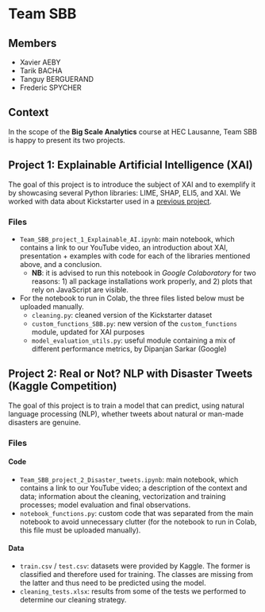 # Team SBB

## Members
* Xavier AEBY
* Tarik BACHA
* Tanguy BERGUERAND
* Frederic SPYCHER

## Context

In the scope of the **Big Scale Analytics** course at HEC Lausanne, Team SBB is happy to present its two projects.

## Project 1: Explainable Artificial Intelligence (XAI)

The goal of this project is to introduce the subject of XAI and to exemplify it by showcasing several Python libraries: LIME, SHAP, ELI5, and XAI. We worked with data about Kickstarter used in a [previous project](https://github.com/tbacha/DMML2019_Team_Apple).

### Files

* `Team_SBB_project_1_Explainable_AI.ipynb`: main notebook, which contains a link to our YouTube video, an introduction about XAI, presentation + examples with code for each of the libraries mentioned above, and a conclusion.
  * **NB**: it is advised to run this notebook in *Google Colaboratory* for two reasons: 1) all package installations work properly, and 2) plots that rely on JavaScript are visible.
* For the notebook to run in Colab, the three files listed below must be uploaded manually. 
  * `cleaning.py`: cleaned version of the Kickstarter dataset
  * `custom_functions_SBB.py`: new version of the `custom_functions` module, updated for XAI purposes
  * `model_evaluation_utils.py`: useful module containing a mix of different performance metrics, by Dipanjan Sarkar (Google)

## Project 2: Real or Not? NLP with Disaster Tweets (Kaggle Competition)

The goal of this project is to train a model that can predict, using natural language processing (NLP), whether tweets about natural or man-made disasters are genuine.

### Files

#### Code

* `Team_SBB_project_2_Disaster_tweets.ipynb`: main notebook, which contains a link to our YouTube video; a description of the context and data; information about the cleaning, vectorization and training processes; model evaluation and final observations.
* `notebook_functions.py`: custom code that was separated from the main notebook to avoid unnecessary clutter (for the notebook to run in Colab, this file must be uploaded manually). 

#### Data

* `train.csv` / `test.csv`: datasets were provided by Kaggle. The former is classified and therefore used for training. The classes are missing from the latter and thus need to be predicted using the model.
* `cleaning_tests.xlsx`: results from some of the tests we performed to determine our cleaning strategy.
